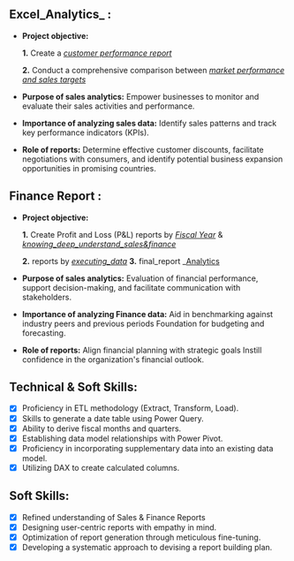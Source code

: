 ## Excel_Analytics_ :


- **Project objective:** 

    **1.** Create a _[customer performance report](https://github.com/korivianilkumarreddy/excel_analytics_/blob/main/SALES_REPORT_PROJECT.pdf)_ 

    **2.** Conduct a comprehensive comparison between _[market performance and sales targets](https://github.com/korivianilkumarreddy/excel_analytics_/blob/main/TARGET_COMPARISION.pdf)_

- **Purpose of sales analytics:** Empower businesses to monitor and evaluate their sales activities and performance.

- **Importance of analyzing sales data:** Identify sales patterns and track key performance indicators (KPIs).

- **Role of reports:** Determine effective customer discounts, facilitate negotiations with consumers, and identify potential business expansion opportunities in promising countries.


## Finance Report :

- **Project objective:** 

    **1.** Create Profit and Loss (P&L) reports by _[Fiscal Year](https://github.com/korivianilkumarreddy/excel_analytics/blob/main/fiscal_year.pdf)_ & _[knowing_deep_understand_sales&finance](https://github.com/korivianilkumarreddy/excel_analytics_/blob/main/REPORT_1.pdf)_ 

   **2.**  reports by _[executing_data](https://github.com/korivianilkumarreddy/excel_analytics_/blob/main/REPORT_2.pdf)_
   **3.**  final_report _[Analytics](https://github.com/korivianilkumarreddy/excel_analytics_/blob/main/REPORT_3.pdf)
- **Purpose of sales analytics:** Evaluation of financial performance, support decision-making, and facilitate communication with stakeholders.

- **Importance of analyzing Finance data:** Aid in benchmarking against industry peers and previous periods Foundation for budgeting and forecasting.

- **Role of reports:** Align financial planning with strategic goals Instill confidence in the organization's financial outlook.


## Technical & Soft Skills:
- [x]	Proficiency in ETL methodology (Extract, Transform, Load).
- [x]	Skills to generate a date table using Power Query.
- [x]	Ability to derive fiscal months and quarters.
- [x]	Establishing data model relationships with Power Pivot.
- [x]	Proficiency in incorporating supplementary data into an existing data model.
- [x]	Utilizing DAX to create calculated columns.

## Soft Skills:
- [x]	Refined understanding of Sales & Finance Reports
- [x]	Designing user-centric reports with empathy in mind.
- [x]	Optimization of report generation through meticulous fine-tuning.
- [x]	Developing a systematic approach to devising a report building plan.
